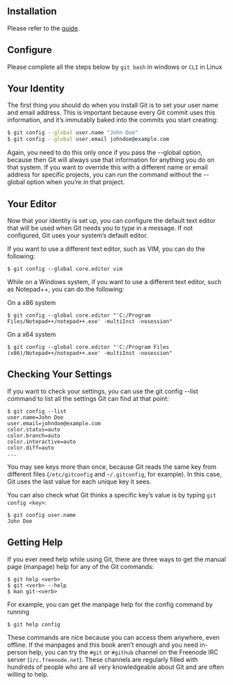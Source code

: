 ## Installation


Please refer to the [guide](https://git-scm.com/book/en/v2/Getting-Started-Installing-Git).

## Configure 
Please complete all the steps below by `git bash` in windows or `CLI` in Linux

## Your Identity
The first thing you should do when you install Git is to set your user name and email address. This is important because every Git commit uses this information, and it’s immutably baked into the commits you start creating:

```bash
$ git config --global user.name "John Doe"
$ git config --global user.email johndoe@example.com
```

Again, you need to do this only once if you pass the --global option, because then Git will always use that information for anything you do on that system. If you want to override this with a different name or email address for specific projects, you can run the command without the --global option when you’re in that project.


## Your Editor
Now that your identity is set up, you can configure the default text editor that will be used when Git needs you to type in a message. If not configured, Git uses your system’s default editor.

If you want to use a different text editor, such as VIM, you can do the following:
```
$ git config --global core.editor vim
```

While on a Windows system, if you want to use a different text editor, such as Notepad++, you can do the following:

On a x86 system
```
$ git config --global core.editor "'C:/Program Files/Notepad++/notepad++.exe' -multiInst -nosession"
```
On a x64 system
```
$ git config --global core.editor "'C:/Program Files (x86)/Notepad++/notepad++.exe' -multiInst -nosession"
```

## Checking Your Settings
If you want to check your settings, you can use the git config --list command to list all the settings Git can find at that point:
```
$ git config --list
user.name=John Doe
user.email=johndoe@example.com
color.status=auto
color.branch=auto
color.interactive=auto
color.diff=auto
...
```
You may see keys more than once, because Git reads the same key from different files (`/etc/gitconfig` and `~/.gitconfig`, for example). In this case, Git uses the last value for each unique key it sees.

You can also check what Git thinks a specific key’s value is by typing `git config <key>`:
```
$ git config user.name
John Doe
```

## Getting Help
If you ever need help while using Git, there are three ways to get the manual page (manpage) help for any of the Git commands:
```
$ git help <verb>
$ git <verb> --help
$ man git-<verb>
```
For example, you can get the manpage help for the config command by running

```
$ git help config
```
These commands are nice because you can access them anywhere, even offline. If the manpages and this book aren’t enough and you need in-person help, you can try the `#git` or `#github` channel on the Freenode IRC server (`irc.freenode.net`). These channels are regularly filled with hundreds of people who are all very knowledgeable about Git and are often willing to help.